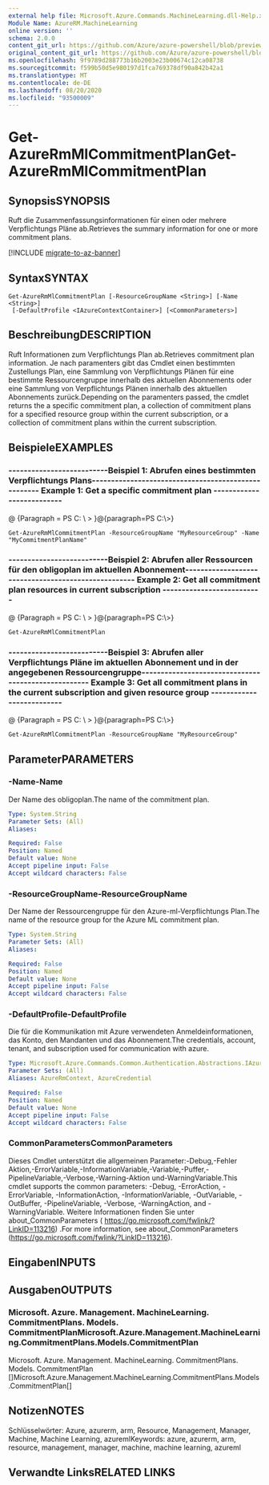```yaml
---
external help file: Microsoft.Azure.Commands.MachineLearning.dll-Help.xml
Module Name: AzureRM.MachineLearning
online version: ''
schema: 2.0.0
content_git_url: https://github.com/Azure/azure-powershell/blob/preview/src/ResourceManager/MachineLearning/Commands.MachineLearning/help/Get-AzureRmMlCommitmentPlan.md
original_content_git_url: https://github.com/Azure/azure-powershell/blob/preview/src/ResourceManager/MachineLearning/Commands.MachineLearning/help/Get-AzureRmMlCommitmentPlan.md
ms.openlocfilehash: 9f9789d288773b16b2003e23b00674c12ca08738
ms.sourcegitcommit: f599b50d5e980197d1fca769378df90a842b42a1
ms.translationtype: MT
ms.contentlocale: de-DE
ms.lasthandoff: 08/20/2020
ms.locfileid: "93500009"
---
```

# <span data-ttu-id="ac85a-101">Get-AzureRmMlCommitmentPlan</span><span class="sxs-lookup"><span data-stu-id="ac85a-101">Get-AzureRmMlCommitmentPlan</span></span>

## <span data-ttu-id="ac85a-102">Synopsis</span><span class="sxs-lookup"><span data-stu-id="ac85a-102">SYNOPSIS</span></span>
<span data-ttu-id="ac85a-103">Ruft die Zusammenfassungsinformationen für einen oder mehrere Verpflichtungs Pläne ab.</span><span class="sxs-lookup"><span data-stu-id="ac85a-103">Retrieves the summary information for one or more commitment plans.</span></span>

[!INCLUDE [migrate-to-az-banner](../../includes/migrate-to-az-banner.md)]

## <span data-ttu-id="ac85a-104">Syntax</span><span class="sxs-lookup"><span data-stu-id="ac85a-104">SYNTAX</span></span>

```
Get-AzureRmMlCommitmentPlan [-ResourceGroupName <String>] [-Name <String>]
 [-DefaultProfile <IAzureContextContainer>] [<CommonParameters>]
```

## <span data-ttu-id="ac85a-105">Beschreibung</span><span class="sxs-lookup"><span data-stu-id="ac85a-105">DESCRIPTION</span></span>
<span data-ttu-id="ac85a-106">Ruft Informationen zum Verpflichtungs Plan ab.</span><span class="sxs-lookup"><span data-stu-id="ac85a-106">Retrieves commitment plan information.</span></span>
<span data-ttu-id="ac85a-107">Je nach paramenters gibt das Cmdlet einen bestimmten Zustellungs Plan, eine Sammlung von Verpflichtungs Plänen für eine bestimmte Ressourcengruppe innerhalb des aktuellen Abonnements oder eine Sammlung von Verpflichtungs Plänen innerhalb des aktuellen Abonnements zurück.</span><span class="sxs-lookup"><span data-stu-id="ac85a-107">Depending on the paramenters passed, the cmdlet returns the a specific commitment plan, a collection of commitment plans for a specified resource group within the current subscription, or a collection of commitment plans within the current subscription.</span></span>

## <span data-ttu-id="ac85a-108">Beispiele</span><span class="sxs-lookup"><span data-stu-id="ac85a-108">EXAMPLES</span></span>

### <span data-ttu-id="ac85a-109">--------------------------Beispiel 1: Abrufen eines bestimmten Verpflichtungs Plans--------------------------</span><span class="sxs-lookup"><span data-stu-id="ac85a-109">--------------------------  Example 1: Get a specific commitment plan  --------------------------</span></span>
<span data-ttu-id="ac85a-110">@ {Paragraph = PS C: \\ \> }</span><span class="sxs-lookup"><span data-stu-id="ac85a-110">@{paragraph=PS C:\\\>}</span></span>





```
Get-AzureRmMlCommitmentPlan -ResourceGroupName "MyResourceGroup" -Name "MyCommitmentPlanName"
```

### <span data-ttu-id="ac85a-111">--------------------------Beispiel 2: Abrufen aller Ressourcen für den obligoplan im aktuellen Abonnement--------------------------</span><span class="sxs-lookup"><span data-stu-id="ac85a-111">--------------------------  Example 2: Get all commitment plan resources in current subscription  --------------------------</span></span>
<span data-ttu-id="ac85a-112">@ {Paragraph = PS C: \\ \> }</span><span class="sxs-lookup"><span data-stu-id="ac85a-112">@{paragraph=PS C:\\\>}</span></span>





```
Get-AzureRmMlCommitmentPlan
```

### <span data-ttu-id="ac85a-113">--------------------------Beispiel 3: Abrufen aller Verpflichtungs Pläne im aktuellen Abonnement und in der angegebenen Ressourcengruppe--------------------------</span><span class="sxs-lookup"><span data-stu-id="ac85a-113">--------------------------  Example 3: Get all commitment plans in the current subscription and given resource group  --------------------------</span></span>
<span data-ttu-id="ac85a-114">@ {Paragraph = PS C: \\ \> }</span><span class="sxs-lookup"><span data-stu-id="ac85a-114">@{paragraph=PS C:\\\>}</span></span>





```
Get-AzureRmMlCommitmentPlan -ResourceGroupName "MyResourceGroup"
```

## <span data-ttu-id="ac85a-115">Parameter</span><span class="sxs-lookup"><span data-stu-id="ac85a-115">PARAMETERS</span></span>

### <span data-ttu-id="ac85a-116">-Name</span><span class="sxs-lookup"><span data-stu-id="ac85a-116">-Name</span></span>
<span data-ttu-id="ac85a-117">Der Name des obligoplan.</span><span class="sxs-lookup"><span data-stu-id="ac85a-117">The name of the commitment plan.</span></span>

```yaml
Type: System.String
Parameter Sets: (All)
Aliases: 

Required: False
Position: Named
Default value: None
Accept pipeline input: False
Accept wildcard characters: False
```

### <span data-ttu-id="ac85a-118">-ResourceGroupName</span><span class="sxs-lookup"><span data-stu-id="ac85a-118">-ResourceGroupName</span></span>
<span data-ttu-id="ac85a-119">Der Name der Ressourcengruppe für den Azure-ml-Verpflichtungs Plan.</span><span class="sxs-lookup"><span data-stu-id="ac85a-119">The name of the resource group for the Azure ML commitment plan.</span></span>

```yaml
Type: System.String
Parameter Sets: (All)
Aliases: 

Required: False
Position: Named
Default value: None
Accept pipeline input: False
Accept wildcard characters: False
```

### <span data-ttu-id="ac85a-120">-DefaultProfile</span><span class="sxs-lookup"><span data-stu-id="ac85a-120">-DefaultProfile</span></span>
<span data-ttu-id="ac85a-121">Die für die Kommunikation mit Azure verwendeten Anmeldeinformationen, das Konto, den Mandanten und das Abonnement.</span><span class="sxs-lookup"><span data-stu-id="ac85a-121">The credentials, account, tenant, and subscription used for communication with azure.</span></span>

```yaml
Type: Microsoft.Azure.Commands.Common.Authentication.Abstractions.IAzureContextContainer
Parameter Sets: (All)
Aliases: AzureRmContext, AzureCredential

Required: False
Position: Named
Default value: None
Accept pipeline input: False
Accept wildcard characters: False
```

### <span data-ttu-id="ac85a-122">CommonParameters</span><span class="sxs-lookup"><span data-stu-id="ac85a-122">CommonParameters</span></span>
<span data-ttu-id="ac85a-123">Dieses Cmdlet unterstützt die allgemeinen Parameter:-Debug,-Fehler Aktion,-ErrorVariable,-InformationVariable,-Variable,-Puffer,-PipelineVariable,-Verbose,-Warning-Aktion und-WarningVariable.</span><span class="sxs-lookup"><span data-stu-id="ac85a-123">This cmdlet supports the common parameters: -Debug, -ErrorAction, -ErrorVariable, -InformationAction, -InformationVariable, -OutVariable, -OutBuffer, -PipelineVariable, -Verbose, -WarningAction, and -WarningVariable.</span></span> <span data-ttu-id="ac85a-124">Weitere Informationen finden Sie unter about_CommonParameters ( https://go.microsoft.com/fwlink/?LinkID=113216) .</span><span class="sxs-lookup"><span data-stu-id="ac85a-124">For more information, see about_CommonParameters (https://go.microsoft.com/fwlink/?LinkID=113216).</span></span>

## <span data-ttu-id="ac85a-125">Eingaben</span><span class="sxs-lookup"><span data-stu-id="ac85a-125">INPUTS</span></span>

## <span data-ttu-id="ac85a-126">Ausgaben</span><span class="sxs-lookup"><span data-stu-id="ac85a-126">OUTPUTS</span></span>

### <span data-ttu-id="ac85a-127">Microsoft. Azure. Management. MachineLearning. CommitmentPlans. Models. CommitmentPlan</span><span class="sxs-lookup"><span data-stu-id="ac85a-127">Microsoft.Azure.Management.MachineLearning.CommitmentPlans.Models.CommitmentPlan</span></span>
<span data-ttu-id="ac85a-128">Microsoft. Azure. Management. MachineLearning. CommitmentPlans. Models. CommitmentPlan []</span><span class="sxs-lookup"><span data-stu-id="ac85a-128">Microsoft.Azure.Management.MachineLearning.CommitmentPlans.Models.CommitmentPlan[]</span></span>

## <span data-ttu-id="ac85a-129">Notizen</span><span class="sxs-lookup"><span data-stu-id="ac85a-129">NOTES</span></span>
<span data-ttu-id="ac85a-130">Schlüsselwörter: Azure, azurerm, arm, Resource, Management, Manager, Machine, Machine Learning, azureml</span><span class="sxs-lookup"><span data-stu-id="ac85a-130">Keywords: azure, azurerm, arm, resource, management, manager, machine, machine learning, azureml</span></span>

## <span data-ttu-id="ac85a-131">Verwandte Links</span><span class="sxs-lookup"><span data-stu-id="ac85a-131">RELATED LINKS</span></span>


